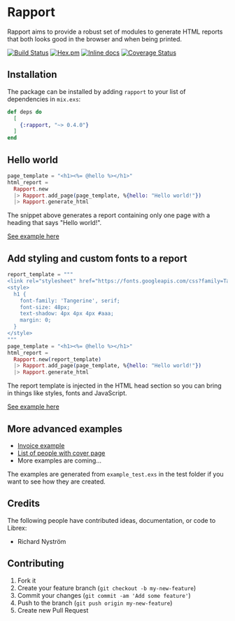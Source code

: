# Rapport

Rapport aims to provide a robust set of modules to generate HTML reports that both looks good in the browser and when being printed.

[![Build Status](https://travis-ci.org/ricn/rapport.png?branch=master)](https://travis-ci.org/ricn/rapport)
[![Hex.pm](https://img.shields.io/hexpm/v/rapport.svg)](https://hex.pm/packages/rapport)
[![Inline docs](http://inch-ci.org/github/ricn/rapport.svg?branch=master)](http://inch-ci.org/github/ricn/rapport)
[![Coverage Status](https://coveralls.io/repos/github/ricn/rapport/badge.svg?branch=master)](https://coveralls.io/github/ricn/rapport?branch=master)

## Installation

The package can be installed
by adding `rapport` to your list of dependencies in `mix.exs`:

```elixir
def deps do
  [
    {:rapport, "~> 0.4.0"}
  ]
end
```

## Hello world

```elixir
page_template = "<h1><%= @hello %></h1>"
html_report =
  Rapport.new
  |> Rapport.add_page(page_template, %{hello: "Hello world!"})
  |> Rapport.generate_html
```

The snippet above generates a report containing only one page with a heading that says "Hello world!".

[See example here](https://rawgit.com/ricn/rapport/master/examples/hello.html)

## Add styling and custom fonts to a report

```elixir
report_template = """
<link rel="stylesheet" href="https://fonts.googleapis.com/css?family=Tangerine">
<style>
  h1 {
    font-family: 'Tangerine', serif;
    font-size: 48px;
    text-shadow: 4px 4px 4px #aaa;
    margin: 0;
  }
</style>
"""
page_template = "<h1><%= @hello %></h1>"
html_report =
  Rapport.new(report_template)
  |> Rapport.add_page(page_template, %{hello: "Hello world!"})
  |> Rapport.generate_html
```

The report template is injected in the HTML head section so you can bring in things like styles, fonts and JavaScript.

[See example here](https://rawgit.com/ricn/rapport/master/examples/custom_fonts_and_styles.html)

## More advanced examples
  * [Invoice example](https://rawgit.com/ricn/rapport/master/examples/invoice.html)
  * [List of people with cover page](https://rawgit.com/ricn/rapport/master/examples/list_of_people.html)
  * More examples are coming...

The examples are generated from `example_test.exs` in the test folder if you want to see how they are created.

## Credits

The following people have contributed ideas, documentation, or code to Librex:

* Richard Nyström

## Contributing

1. Fork it
2. Create your feature branch (`git checkout -b my-new-feature`)
3. Commit your changes (`git commit -am 'Add some feature'`)
4. Push to the branch (`git push origin my-new-feature`)
5. Create new Pull Request

